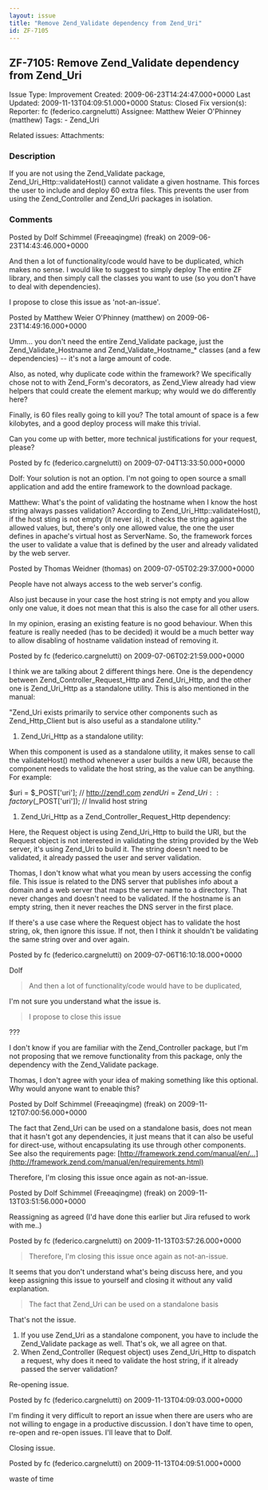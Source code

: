```yaml
---
layout: issue
title: "Remove Zend_Validate dependency from Zend_Uri"
id: ZF-7105
---
```


ZF-7105: Remove Zend\_Validate dependency from Zend\_Uri
--------------------------------------------------------

 Issue Type: Improvement Created: 2009-06-23T14:24:47.000+0000 Last Updated: 2009-11-13T04:09:51.000+0000 Status: Closed Fix version(s): 
 Reporter:  fc (federico.cargnelutti)  Assignee:  Matthew Weier O'Phinney (matthew)  Tags: - Zend\_Uri
 
 Related issues: 
 Attachments: 
### Description

If you are not using the Zend\_Validate package, Zend\_Uri\_Http::validateHost() cannot validate a given hostname. This forces the user to include and deploy 60 extra files. This prevents the user from using the Zend\_Controller and Zend\_Uri packages in isolation.

 

 

### Comments

Posted by Dolf Schimmel (Freeaqingme) (freak) on 2009-06-23T14:43:46.000+0000

And then a lot of functionality/code would have to be duplicated, which makes no sense. I would like to suggest to simply deploy The entire ZF library, and then simply call the classes you want to use (so you don't have to deal with dependencies).

I propose to close this issue as 'not-an-issue'.

 

 

Posted by Matthew Weier O'Phinney (matthew) on 2009-06-23T14:49:16.000+0000

Umm... you don't need the entire Zend\_Validate package, just the Zend\_Validate\_Hostname and Zend\_Validate\_Hostname\_\* classes (and a few dependencies) -- it's not a large amount of code.

Also, as noted, why duplicate code within the framework? We specifically chose not to with Zend\_Form's decorators, as Zend\_View already had view helpers that could create the element markup; why would we do differently here?

Finally, is 60 files really going to kill you? The total amount of space is a few kilobytes, and a good deploy process will make this trivial.

Can you come up with better, more technical justifications for your request, please?

 

 

Posted by fc (federico.cargnelutti) on 2009-07-04T13:33:50.000+0000

Dolf: Your solution is not an option. I'm not going to open source a small application and add the entire framework to the download package.

Matthew: What's the point of validating the hostname when I know the host string always passes validation? According to Zend\_Uri\_Http::validateHost(), if the host sting is not empty (it never is), it checks the string against the allowed values, but, there's only one allowed value, the one the user defines in apache's virtual host as ServerName. So, the framework forces the user to validate a value that is defined by the user and already validated by the web server.

 

 

Posted by Thomas Weidner (thomas) on 2009-07-05T02:29:37.000+0000

People have not always access to the web server's config.

Also just because in your case the host string is not empty and you allow only one value, it does not mean that this is also the case for all other users.

In my opinion, erasing an existing feature is no good behaviour. When this feature is really needed (has to be decided) it would be a much better way to allow disabling of hostname validation instead of removing it.

 

 

Posted by fc (federico.cargnelutti) on 2009-07-06T02:21:59.000+0000

I think we are talking about 2 different things here. One is the dependency between Zend\_Controller\_Request\_Http and Zend\_Uri\_Http, and the other one is Zend\_Uri\_Http as a standalone utility. This is also mentioned in the manual:

"Zend\_Uri exists primarily to service other components such as Zend\_Http\_Client but is also useful as a standalone utility."

1. Zend\_Uri\_Http as a standalone utility:

When this component is used as a standalone utility, it makes sense to call the validateHost() method whenever a user builds a new URI, because the component needs to validate the host string, as the value can be anything. For example:

$uri = $\_POST['uri']; // <a href="">http://zend!.com</a> $zendUri = Zend\_Uri::factory($\_POST['uri']); // Invalid host string

1. Zend\_Uri\_Http as a Zend\_Controller\_Request\_Http dependency:

Here, the Request object is using Zend\_Uri\_Http to build the URI, but the Request object is not interested in validating the string provided by the Web server, it's using Zend\_Uri to build it. The string doesn't need to be validated, it already passed the user and server validation.

Thomas, I don't know what what you mean by users accessing the config file. This issue is related to the DNS server that publishes info about a domain and a web server that maps the server name to a directory. That never changes and doesn't need to be validated. If the hostname is an empty string, then it never reaches the DNS server in the first place.

If there's a use case where the Request object has to validate the host string, ok, then ignore this issue. If not, then I think it shouldn't be validating the same string over and over again.

 

 

Posted by fc (federico.cargnelutti) on 2009-07-06T16:10:18.000+0000

Dolf

> And then a lot of functionality/code would have to be duplicated,

I'm not sure you understand what the issue is.

> I propose to close this issue

???

I don't know if you are familiar with the Zend\_Controller package, but I'm not proposing that we remove functionality from this package, only the dependency with the Zend\_Validate package.

Thomas, I don't agree with your idea of making something like this optional. Why would anyone want to enable this?

 

 

Posted by Dolf Schimmel (Freeaqingme) (freak) on 2009-11-12T07:00:56.000+0000

The fact that Zend\_Uri can be used on a standalone basis, does not mean that it hasn't got any dependencies, it just means that it can also be useful for direct-use, without encapsulating its use through other components. See also the requirements page: [http://framework.zend.com/manual/en/…](http://framework.zend.com/manual/en/requirements.html)

Therefore, I'm closing this issue once again as not-an-issue.

 

 

Posted by Dolf Schimmel (Freeaqingme) (freak) on 2009-11-13T03:51:56.000+0000

Reassigning as agreed (I'd have done this earlier but Jira refused to work with me..)

 

 

Posted by fc (federico.cargnelutti) on 2009-11-13T03:57:26.000+0000

> Therefore, I'm closing this issue once again as not-an-issue.

It seems that you don't understand what's being discuss here, and you keep assigning this issue to yourself and closing it without any valid explanation.

> The fact that Zend\_Uri can be used on a standalone basis

That's not the issue.

1. If you use Zend\_Uri as a standalone component, you have to include the Zend\_Validate package as well. That's ok, we all agree on that.
2. When Zend\_Controller (Request object) uses Zend\_Uri\_Http to dispatch a request, why does it need to validate the host string, if it already passed the server validation?

Re-opening issue.

 

 

Posted by fc (federico.cargnelutti) on 2009-11-13T04:09:03.000+0000

I'm finding it very difficult to report an issue when there are users who are not willing to engage in a productive discussion. I don't have time to open, re-open and re-open issues. I'll leave that to Dolf.

Closing issue.

 

 

Posted by fc (federico.cargnelutti) on 2009-11-13T04:09:51.000+0000

waste of time

 

 
